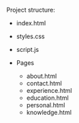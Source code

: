 Project structure:

- index.html
- styles.css
- script.js

- Pages
  - about.html
  - contact.html
  - experience.html
  - education.html
  - personal.html
  - knowledge.html
